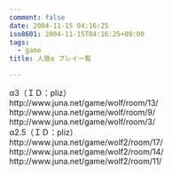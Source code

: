 ```yaml
---
comment: false
date: 2004-11-15 04:16:25
iso8601: 2004-11-15T04:16:25+09:00
tags:
  - game
title: 人狼α プレイ一覧

---
```


<div class="entry-body">
  <p>α3（ＩＤ：pliz）<br />
    http://www.juna.net/game/wolf/room/13/<br />
    http://www.juna.net/game/wolf/room/9/<br />
    http://www.juna.net/game/wolf/room/3/<br />
    α2.5（ＩＤ：pliz）<br />
    http://www.juna.net/game/wolf2/room/17/<br />
    http://www.juna.net/game/wolf2/room/14/<br />
    http://www.juna.net/game/wolf2/room/11/</p>
</div>
